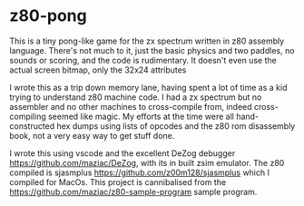# z80-pong

This is a tiny pong-like game for the zx spectrum written in z80 assembly language.  There's not much to it, just the basic physics and two paddles, no sounds or scoring, and the code is rudimentary.  It doesn't even use the actual screen bitmap, only the 32x24 attributes

I wrote this as a trip down memory lane, having spent a lot of time as a kid trying to understand z80 machine code.  I had a zx spectrum but no assembler and no other machines to cross-compile from, indeed cross-compiling seemed like magic.  My efforts at the time were all hand-constructed hex dumps using lists of opcodes and the z80 rom disassembly book, not a very easy way to get stuff done.

I wrote this using vscode and the excellent DeZog debugger https://github.com/maziac/DeZog, with its in built zsim emulator.  The z80 compiled is sjasmplus https://github.com/z00m128/sjasmplus which I compiled for MacOs.  This project is cannibalised from the https://github.com/maziac/z80-sample-program sample program.
